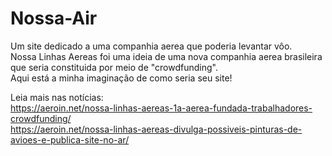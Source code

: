 # Nossa-Air
Um site dedicado a uma companhia aerea que poderia levantar vôo.  
Nossa Linhas Aereas foi uma ideia de uma nova companhia aerea brasileira que seria constituida por meio de "crowdfunding".  
Aqui está a minha imaginação de como seria seu site!  

Leia mais nas notícias:  
https://aeroin.net/nossa-linhas-aereas-1a-aerea-fundada-trabalhadores-crowdfunding/  
https://aeroin.net/nossa-linhas-aereas-divulga-possiveis-pinturas-de-avioes-e-publica-site-no-ar/  

